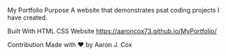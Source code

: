 My Portfolio
Purpose
A website that demonstrates psat coding projects I have created.

Built With
HTML
CSS
Website https://aaroncox73.github.io/MyPortfolio/


Contribution
Made with ❤️ by Aaron J. Cox

